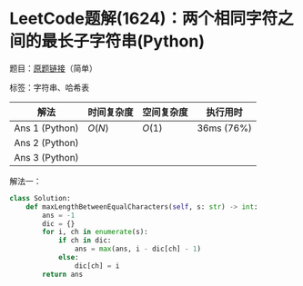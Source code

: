 # LeetCode题解(1624)：两个相同字符之间的最长子字符串(Python)

题目：[原题链接](https://leetcode-cn.com/problems/largest-substring-between-two-equal-characters/)（简单）

标签：字符串、哈希表

| 解法           | 时间复杂度 | 空间复杂度 | 执行用时   |
| -------------- | ---------- | ---------- | ---------- |
| Ans 1 (Python) | $O(N)$     | $O(1)$     | 36ms (76%) |
| Ans 2 (Python) |            |            |            |
| Ans 3 (Python) |            |            |            |

解法一：

```python
class Solution:
    def maxLengthBetweenEqualCharacters(self, s: str) -> int:
        ans = -1
        dic = {}
        for i, ch in enumerate(s):
            if ch in dic:
                ans = max(ans, i - dic[ch] - 1)
            else:
                dic[ch] = i
        return ans
```